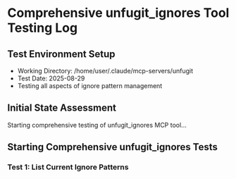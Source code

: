 # Comprehensive unfugit_ignores Tool Testing Log

## Test Environment Setup
- Working Directory: /home/user/.claude/mcp-servers/unfugit
- Test Date: 2025-08-29
- Testing all aspects of ignore pattern management

## Initial State Assessment

Starting comprehensive testing of unfugit_ignores MCP tool...

## Starting Comprehensive unfugit_ignores Tests

### Test 1: List Current Ignore Patterns
